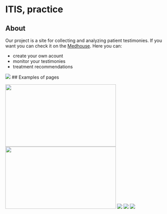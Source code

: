 # ITIS, practice
## About
Our project is a site for collecting and analyzing patient testimonies. If you want you can check it on the [Medhouse](http://medhouse.pythonanywhere.com).
Here you can:
 - create your own acount
 - monitor your testimonies
 - treatment recommendations
<img src="https://github.com/chackydude/med-project/raw/master/images/main.png">
## Examples of pages


<img src="https://github.com/chackydude/med-project/raw/master/images/login.png" width="345px" height="195px">  <img src="https://github.com/chackydude/med-project/raw/master/images/logup.png" width="345px" height="195px">
<img src="https://github.com/chackydude/med-project/raw/master/images/cab.png">
<img src="https://github.com/chackydude/med-project/raw/master/images/graphs.png">
<img src="https://github.com/chackydude/med-project/raw/master/images/analys.png">
